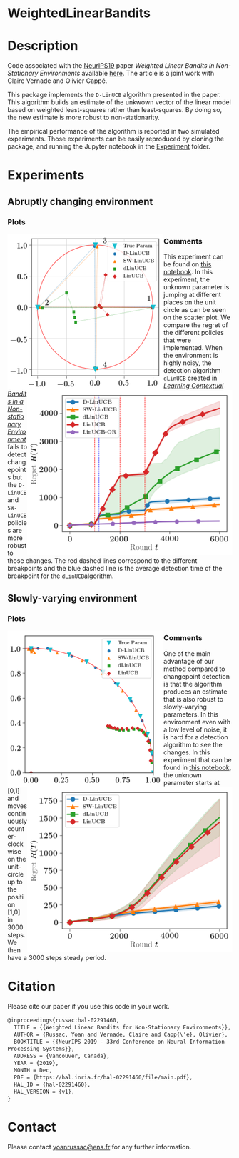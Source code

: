# WeightedLinearBandits

# Description

Code associated with the [NeurIPS19](https://nips.cc) paper *Weighted Linear Bandits in Non-Stationary Environments* available [here](https://arxiv.org/abs/1909.09146). The article is a joint work with Claire Vernade and Olivier Cappé.

This package implements the `D-LinUCB` algorithm presented in the paper. This algorithm builds an estimate of the unkwown vector of the linear model based on weighted least-squares rather than least-squares. By doing so, the new estimate is more robust to non-stationarity.

The empirical performance of the algorithm is reported in two simulated experiments. Those experiments can be easily reproduced by cloning the package, and running the Jupyter notebook in the [Experiment](Experiments/) folder.

# Experiments

## Abruptly changing environment

### Plots
<img align="left"  width="350" height="350" src="fig/scatter_abrupt.png">
<img align="right" width="460" height="370" src="fig/regret_abrupt.png">

### Comments
This experiment can be found on [this notebook](Experiments/exp_ABRUPT_ENV_NEW.ipynb). In this experiment, the unknown parameter is jumping at different places on the unit circle as can be seen on the scatter plot. We compare the regret of the different policies that were implemented. When the environment is highly noisy, the detection algorithm `dLinUCB` created in [*Learning Contextual Bandits in a Non-stationary Environment*](https://arxiv.org/abs/1805.09365) fails to detect changepoints but the `D-LinUCB`and `SW-LinUCB` policies are more robust to those changes. The red dashed lines correspond to the different breakpoints and the blue dashed line is the average detection time of the breakpoint for the `dLinUCB`algorithm.

## Slowly-varying environment
### Plots

<img align="left"  width="350" height="350" src="fig/scatter_smooth.png">
<img align="right" width="460" height="370" src="fig/regret_smooth.png">

### Comments
One of the main advantage of our method compared to changepoint detection is that the algorithm produces an estimate that is also robust to slowly-varying parameters. In this environment even with a low level of noise, it is hard for a detection algorithm to see the changes. In this experiment that can be found in [this notebook](Experiments/exp_SLOW_ENV_NEW.ipynb), the unknown parameter starts at [0,1] and moves continuously counter-clockwise on the unit-circle up to the position [1,0] in 3000 steps. We then have a 3000 steps steady period.


# Citation
Please cite our paper if you use this code in your work.
```
@inproceedings{russac:hal-02291460,
  TITLE = {{Weighted Linear Bandits for Non-Stationary Environments}},
  AUTHOR = {Russac, Yoan and Vernade, Claire and Capp{\'e}, Olivier},
  BOOKTITLE = {{NeurIPS 2019 - 33rd Conference on Neural Information Processing Systems}},
  ADDRESS = {Vancouver, Canada},
  YEAR = {2019},
  MONTH = Dec,
  PDF = {https://hal.inria.fr/hal-02291460/file/main.pdf},
  HAL_ID = {hal-02291460},
  HAL_VERSION = {v1},
}
```


# Contact

Please contact yoanrussac@ens.fr for any further information.
